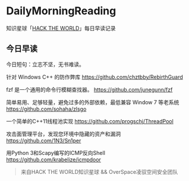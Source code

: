 # DailyMorningReading

知识星球「[HACK THE WORLD](https://public.zsxq.com/groups/225824414251.html)」每日早读记录

## 今日早读

今日短句：立志不坚，无书难读。

针对 Windows C++ 的防作弊库
https://github.com/chztbby/RebirthGuard

fzf 是一个通用的命令行模糊查找器。
https://github.com/junegunn/fzf

简单易用、足够轻量，避免过多的外部依赖，最低兼容 Window 7 等老系统
https://github.com/sohaha/zlsgo

一个简单的C++11线程池实现
https://github.com/progschj/ThreadPool

攻击面管理平台，发现您环境中隐藏的资产和漏洞
https://github.com/1N3/Sn1per

用Python 3和Scapy编写的ICMP反向Shell
https://github.com/krabelize/icmpdoor

> 来自HACK THE WORLD知识星球 && OverSpace凌驭空间安全团队
